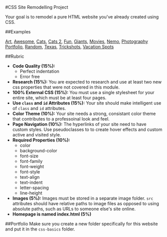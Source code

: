 #CSS Site Remodelling Project

Your goal is to remodel a pure HTML website you've already created using CSS.

##Examples

[Art](http://christensenacademy.org/modules/css-basics/challenges/example-projects/art/portfolio.html), [Awesome](http://christensenacademy.org/modules/css-basics/challenges/example-projects/awesome/), [Cats](http://christensenacademy.org/modules/css-basics/challenges/example-projects/cats/Main-Page.html), [Cats 2](http://christensenacademy.org/modules/css-basics/challenges/example-projects/cats-2/Website2.html), [Fun](http://christensenacademy.org/modules/css-basics/challenges/example-projects/fun/website.html), [Giants](http://christensenacademy.org/modules/css-basics/challenges/example-projects/giants/basic%20website%20project.html), [Movies](http://christensenacademy.org/modules/css-basics/challenges/example-projects/movies/FrontPage.html), [Nemo](http://christensenacademy.org/modules/css-basics/challenges/example-projects/nemo/Finding%20Nemo.html), [Photography Portfolio](http://christensenacademy.org/modules/css-basics/challenges/example-projects/photography-portfolio/), [Random](http://christensenacademy.org/modules/css-basics/challenges/example-projects/random/Home.html), [Texas](http://christensenacademy.org/modules/css-basics/challenges/example-projects/texas/Home.html), [Trickshots](http://christensenacademy.org/modules/css-basics/challenges/example-projects/trickshots/trickshots.html), [Vacation Spots](http://christensenacademy.org/modules/css-basics/challenges/example-projects/vacation-spots/)

##Rubric

* **Code Quality (15%):**
  * Perfect indentation
  * Error free
* **Research (15%):** You are expected to research and use at least two new css properties that were not covered in this module.
* **100% External CSS (15%):** You must use a single stylesheet for your entire site, which must be at least four pages.
* **Use `class` and `id` Attributes (15%):** Your site should make intelligent use of `class` and `id` attributes.
* **Color Theme (10%):** Your site needs a strong, consistant color theme that contributes to a professoinal look and feel.
* **Page Navigation (10%):** The hyperlinks of your site need to have custom styles. Use pseudoclasses to to create hover effects and custom active and visited style.
* **Required Properties (10%):**
  * color
  * background-color
  * font-size
  * font-family
  * font-weight
  * font-style
  * text-align
  * text-indent
  * letter-spacing
  * line-height
* **Images (5%):** Images must be stored in a separate image folder. `src` attributes should have relative paths to image files as opposed to using absolute paths, such as URLs to someone else's site online.
* **Homepage is named index.html (5%)**

##Portfolio
Make sure you create a new folder specifically for this website and put it in the `css-basics` folder.
